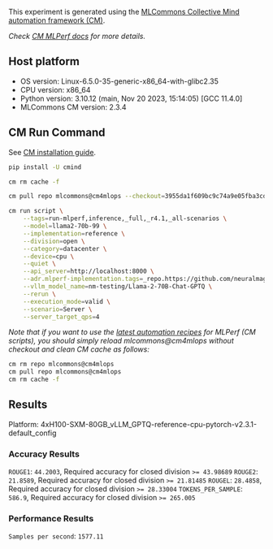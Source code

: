 This experiment is generated using the [MLCommons Collective Mind automation framework (CM)](https://github.com/mlcommons/ck).

*Check [CM MLPerf docs](https://mlcommons.github.io/inference) for more details.*

## Host platform

* OS version: Linux-6.5.0-35-generic-x86_64-with-glibc2.35
* CPU version: x86_64
* Python version: 3.10.12 (main, Nov 20 2023, 15:14:05) [GCC 11.4.0]
* MLCommons CM version: 2.3.4

## CM Run Command

See [CM installation guide](https://github.com/mlcommons/ck/blob/master/docs/installation.md).

```bash
pip install -U cmind

cm rm cache -f

cm pull repo mlcommons@cm4mlops --checkout=3955da1f609bc9c74a9e05fba3cdf41f78d8f633

cm run script \
	--tags=run-mlperf,inference,_full,_r4.1,_all-scenarios \
	--model=llama2-70b-99 \
	--implementation=reference \
	--division=open \
	--category=datacenter \
	--device=cpu \
	--quiet \
	--api_server=http://localhost:8000 \
	--adr.mlperf-implementation.tags=_repo.https://github.com/neuralmagic/inference,_branch.vllm \
	--vllm_model_name=nm-testing/Llama-2-70B-Chat-GPTQ \
	--rerun \
	--execution_mode=valid \
	--scenario=Server \
	--server_target_qps=4
```
*Note that if you want to use the [latest automation recipes](https://access.cknowledge.org/playground/?action=scripts) for MLPerf (CM scripts),
 you should simply reload mlcommons@cm4mlops without checkout and clean CM cache as follows:*

```bash
cm rm repo mlcommons@cm4mlops
cm pull repo mlcommons@cm4mlops
cm rm cache -f

```

## Results

Platform: 4xH100-SXM-80GB_vLLM_GPTQ-reference-cpu-pytorch-v2.3.1-default_config

### Accuracy Results 
`ROUGE1`: `44.2003`, Required accuracy for closed division `>= 43.98689`
`ROUGE2`: `21.8589`, Required accuracy for closed division `>= 21.81485`
`ROUGEL`: `28.4858`, Required accuracy for closed division `>= 28.33004`
`TOKENS_PER_SAMPLE`: `586.9`, Required accuracy for closed division `>= 265.005`

### Performance Results 
`Samples per second`: `1577.11`

